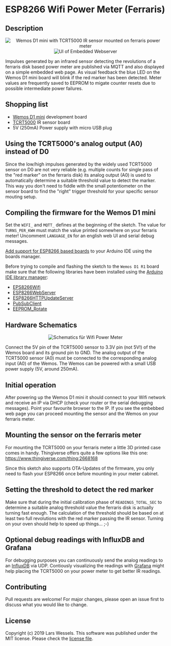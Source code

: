 # ESP8266 Wifi Power Meter (Ferraris)

## Description

<p align="center">
<img src="https://github.com/lrswss/esp8266-wifi-power-meter/blob/master/ferraris_meter.png" alt="Wemos D1 mini with TCRT5000 IR sensor mounted on ferraris power meter">

<img src="https://github.com/lrswss/esp8266-wifi-power-meter/blob/master/webui.png" alt="UI of Embedded Webserver">
</p>

Impulses generated by an infrared sensor detecting the revolutions of a ferraris 
disk based power meter are published via MQTT and also displayed on a simple
embedded web page. As visual feedback the blue LED on the Wemos D1 mini board will
blink if the red marker has been detected. Meter values are frequently saved
to EEPROM to migate counter resets due to possible intermediate power failures.

## Shopping list

* [Wemos D1 mini](https://arduino-projekte.info/wemos-d1-mini/) development board
* [TCRT5000](https://www.google.com/search?q=TCRT5000) IR sensor board
* 5V (250mA) Power supply with micro USB plug

## Using the TCRT5000's analog output (A0) instead of D0

Since the low/high impulses generated by the widely used TCRT5000 sensor on D0 are
not very reliable (e.g. multiple counts for single pass of the "red marker" on
the ferraris disk) its analog output (A0) is used to automatically determine a
suitable threshold value to detect the marker. This way you don't need to fiddle
with the small potentiometer on the sensor board to find the "right" trigger 
threshold for your specific sensor mouting setup.

## Compiling the firmware for the Wemos D1 mini

Set the `WIFI_` and `MQTT_` defines at the beginning of the sketch. The value for
`TURNS_PER_KWH` must match the value printed somewhere on your ferraris meter!
Uncomment `LANGUAGE_EN` for an english web UI and serial debug messages.

[Add support for ESP8266 based boards](https://github.com/esp8266/Arduino) to 
your Arduino IDE using the boards manager.

Before trying to compile and flashing the sketch to the `Wemos D1 R1` board make 
sure that the following libraries have been installed using the 
[Arduino IDE library manager](https://www.arduino.cc/en/Guide/Libraries):

* [EPS8266Wifi](https://github.com/esp8266/Arduino/tree/master/libraries/ESP8266WiFi)
* [ESP8266WebServer](https://github.com/esp8266/Arduino/tree/master/libraries/ESP8266WebServer)
* [ESP8266HTTPUpdateServer](https://github.com/esp8266/Arduino/tree/master/libraries/ESP8266HTTPUpdateServer)
* [PubSubClient](https://github.com/knolleary/pubsubclient/releases)
* [EEPROM_Rotate](https://github.com/xoseperez/eeprom_rotate)

## Hardware Schematics

<p align="center">
<img src="https://github.com/lrswss/esp8266-wifi-power-meter/blob/master/schematics.png" alt="Schematics für Wifi Power Meter">
</p>

Connect the 5V pin of the TCRT5000 sensor to 3.3V pin (not 5V!) of the Wemos 
board and its ground pin to GND. The analog output of the TCRT5000 sensor (A0)
must be connected to the corresponding analog input (A0) of the Wemos. The Wemos 
can be powered with a small USB power supply (5V, around 250mA).

## Initial operation

After powering up the Wemos D1 mini it should connect to your Wifi network and
receive an IP via DHCP (check your router or the serial debugging messages).
Point your favourite browser to the IP. If you see the embebbed web page you
can proceed mounting the sensor and the Wemos on your ferraris meter.

## Mounting the sensor on the ferraris meter
 
For mounting the TCRT5000 on your ferraris meter a little 3D printed case
comes in handy. Thingiverse offers quite a few options like this one: 
https://www.thingiverse.com/thing:2668168

Since this sketch also supports OTA-Updates of the firmware, you only need to flash 
your ESP8266 once before mounting in your meter cabinet.

## Setting the threshold to detect the red marker

Make sure that during the initial calibration phase of `READINGS_TOTAL_SEC` to
determine a suitable analog threshold value the ferraris disk is actually turning
fast enough. The calculation of the threshold should be based on at least two
full revolutions with the red marker passing the IR sensor. Turning on your oven
should help to speed up things... ;-)

## Optional debug readings with InfluxDB and Grafana

For debugging purposes you can continuously send the analog readings to an 
[InfluxDB](https://www.influxdata.com/products/influxdb-overview/) via UDP. 
Contiously visualizing the readings with [Grafana](https://grafana.com/oss/grafana/)
might help placing the TCRT5000 on your power meter to get better IR readings.

## Contributing

Pull requests are welcome! For major changes, please open an issue first to discuss
what you would like to change.

## License

Copyright (c) 2019 Lars Wessels.
This software was published under the MIT license. 
Please check the [license file](LICENSE).
